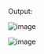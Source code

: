 
Output:

![image](https://github.com/user-attachments/assets/d0ae458d-0f04-45e9-b8da-6e08b6cc8b94)

![image](https://github.com/user-attachments/assets/22d1a1b5-e0c3-4360-9fef-0c7e3dacdd04)


